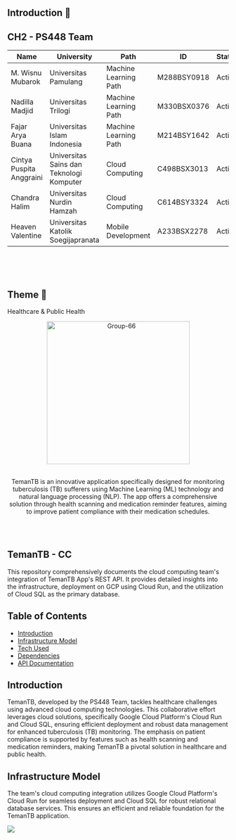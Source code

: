 
## Introduction 👋
## CH2 - PS448 Team

| Name | University          | Path | ID | Status         | Github | LinkedIn |
| ---- |---------------| ------------- | ---- |---------------------|---------------------|-----------|
| M. Wisnu Mubarok   | Universitas Pamulang       | Machine Learning Path | M288BSY0918 | Active | <a href="https://github.com/wisnumubarok26">Github</a> | <a href="https://www.linkedin.com/in/muhamad-wisnu-mubarok/">LinkedIn</a> |
| Nadilla Madjid  | Universitas Trilogi       | Machine Learning Path | M330BSX0376  | Active | <a href="https://github.com/nadillamdjd">Github</a> | <a href="https://www.linkedin.com/in/nadilla-madjid/">LinkedIn</a> |
| Fajar Arya Buana  | Universitas Islam Indonesia       | Machine Learning Path | M214BSY1642   | Active | <a href="https://github.com/onyeng">Github</a> | <a href="https://www.linkedin.com/in/fajar-buana/">LinkedIn</a> |
|  Cintya Puspita Anggraini  | Universitas Sains dan Teknologi Komputer       | Cloud Computing | C498BSX3013    | Active | <a href="https://github.com/cintyaanggraini">Github</a> | <a href="https://www.linkedin.com/in/cintya-puspita-anggraini-728b20150/">LinkedIn</a> |
|  Chandra Halim  | Universitas Nurdin Hamzah       | Cloud Computing | C614BSY3324     | Active | <a href="https://github.com/chandra-halimm">Github</a> | <a href="https://www.linkedin.com/in/chandrahalimm/">LinkedIn</a> |
|  Heaven Valentine  | Universitas Katolik Soegijapranata      | Mobile Development | A233BSX2278     | Active | <a href="https://github.com/heavenvalentine">Github</a> | <a href="https://www.linkedin.com/in/heaven-valentine/">LinkedIn</a> |

<br>
<br>
<br>

## Theme 🌾
Healthcare & Public Health

<div align="center">
  <img src="https://i.ibb.co/5jjdxqG/Group-66.png" alt="Group-66" border="0" style="width: 325px;">
	<p align="center">
    <br>
		TemanTB is an innovative application specifically designed for monitoring tuberculosis (TB) sufferers using Machine Learning (ML) technology and natural language processing (NLP). The app offers a comprehensive solution through health scanning and medication reminder features, aiming to improve patient compliance with their medication schedules.
		<br />
	</p>
</div>



<br><br>


<h2>TemanTB - CC</h2>

<p>This repository comprehensively documents the cloud computing team's integration of TemanTB App's REST API. It provides detailed insights into the infrastructure, deployment on GCP using Cloud Run, and the utilization of Cloud SQL as the primary database.</p>

<h2>Table of Contents</h2>
<ul>
  <li><a href="https://github.com/TemanTB/.github">Introduction</a></li>
  <li><a href="https://cdn.discordapp.com/attachments/1160881002588160091/1187329818849710100/infra_GCP.PNG?ex=65967e10&is=65840910&hm=bccddd0c3e41a9518e64ac9b8199ee469f29695a7f0198c232733d914d3886ca&">Infrastructure Model</a></li>
  <li><a href="https://github.com/TemanTB/.github">Tech Used</a></li>
  <li><a href="https://github.com/TemanTB/.github">Dependencies</a></li>
  <li><a href="https://github.com/TemanTB/API-Documentation">API Documentation</a></li>
</ul>

<h2>Introduction</h2>
<p>TemanTB, developed by the PS448 Team, tackles healthcare challenges using advanced cloud computing technologies. This collaborative effort leverages cloud solutions, specifically Google Cloud Platform's Cloud Run and Cloud SQL, ensuring efficient deployment and robust data management for enhanced tuberculosis (TB) monitoring. The emphasis on patient compliance is supported by features such as health scanning and medication reminders, making TemanTB a pivotal solution in healthcare and public health.</p>

<h2>Infrastructure Model</h2>
<p>The team's cloud computing integration utilizes Google Cloud Platform's Cloud Run for seamless deployment and Cloud SQL for robust relational database services. This ensures an efficient and reliable foundation for the TemanTB application.</p>
<img src="https://cdn.discordapp.com/attachments/1160881002588160091/1187329818849710100/infra_GCP.PNG?ex=65967e10&is=65840910&hm=bccddd0c3e41a9518e64ac9b8199ee469f29695a7f0198c232733d914d3886ca&">
